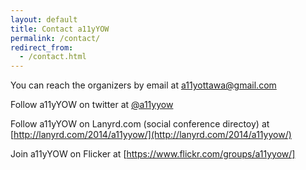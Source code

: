 ```yaml
---
layout: default
title: Contact a11yYOW
permalink: /contact/
redirect_from:
  - /contact.html
---
```


You can reach the organizers by email at [a11yottawa@gmail.com](mailto:a11yottawa@gmail.com)

Follow a11yYOW on twitter at [@a11yyow](https://twitter.com/a11yYOW)

Follow a11yYOW on Lanyrd.com (social conference directoy) at [http://lanyrd.com/2014/a11yyow/](http://lanyrd.com/2014/a11yyow/)

Join a11yYOW on Flicker at [https://www.flickr.com/groups/a11yyow/]